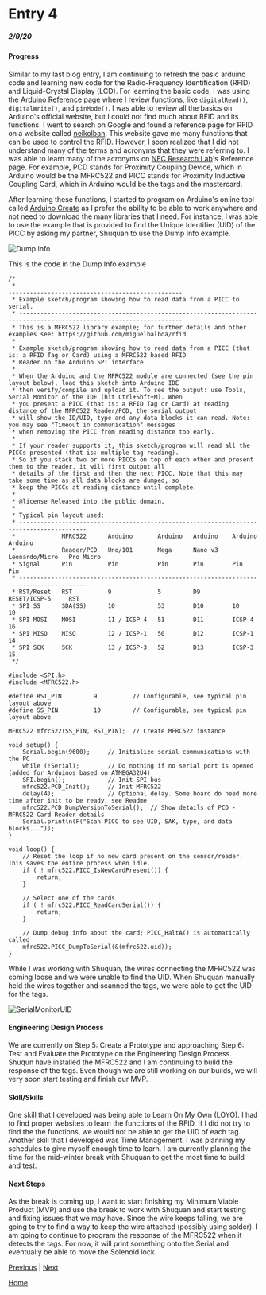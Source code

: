 # Entry 4
##### 2/9/20

#### Progress
Similar to my last blog entry, I am continuing to refresh the basic arduino code and learning new code for the Radio-Frequency Identification (RFID) and Liquid-Crystal Display (LCD). For learning the basic code, I was using the [Arduino Reference](https://www.arduino.cc/reference/en/) page where I review functions, like `digitalRead()`, `digitalWrite()`, and `pinMode()`. I was able to review all the basics on Arduino's official website, but I could not find much about RFID and its functions. I went to search on Google and found a reference page for RFID on a website called [neikolban](http://www.neilkolban.com/esp32/docs/cpp_utils/html/class_m_f_r_c522.html#a6f324d43c6fbbd0e260b171747186037). This website gave me many functions that can be used to control the RFID. However, I soon realized that I did not understand many of the terms and acronyms that they were referring to. I was able to learn many of the acronyms on [NFC Research Lab](https://www.nfc-research.at/index.php@id=40.html)'s Reference page. For example, PCD stands for Proximity Coupling Device, which in Arduino would be the MFRC522 and PICC stands for Proximity Inductive Coupling Card, which in Arduino would be the tags and the mastercard.

After learning these functions, I started to program on Arduino's online tool called [Arduino Create](https://create.arduino.cc/) as I prefer the ability to be able to work anywhere and not need to download the many libraries that I need. For instance, I was able to use the example that is provided to find the Unique Identifier (UID) of the PICC by asking my partner, Shuquan to use the Dump Info example.

![Dump Info](../picture/DumpInfo.png)

This is the code in the Dump Info example
```
/*
 * --------------------------------------------------------------------------------------------------------------------
 * Example sketch/program showing how to read data from a PICC to serial.
 * --------------------------------------------------------------------------------------------------------------------
 * This is a MFRC522 library example; for further details and other examples see: https://github.com/miguelbalboa/rfid
 *
 * Example sketch/program showing how to read data from a PICC (that is: a RFID Tag or Card) using a MFRC522 based RFID
 * Reader on the Arduino SPI interface.
 *
 * When the Arduino and the MFRC522 module are connected (see the pin layout below), load this sketch into Arduino IDE
 * then verify/compile and upload it. To see the output: use Tools, Serial Monitor of the IDE (hit Ctrl+Shft+M). When
 * you present a PICC (that is: a RFID Tag or Card) at reading distance of the MFRC522 Reader/PCD, the serial output
 * will show the ID/UID, type and any data blocks it can read. Note: you may see "Timeout in communication" messages
 * when removing the PICC from reading distance too early.
 *
 * If your reader supports it, this sketch/program will read all the PICCs presented (that is: multiple tag reading).
 * So if you stack two or more PICCs on top of each other and present them to the reader, it will first output all
 * details of the first and then the next PICC. Note that this may take some time as all data blocks are dumped, so
 * keep the PICCs at reading distance until complete.
 *
 * @license Released into the public domain.
 *
 * Typical pin layout used:
 * -----------------------------------------------------------------------------------------
 *             MFRC522      Arduino       Arduino   Arduino    Arduino          Arduino
 *             Reader/PCD   Uno/101       Mega      Nano v3    Leonardo/Micro   Pro Micro
 * Signal      Pin          Pin           Pin       Pin        Pin              Pin
 * -----------------------------------------------------------------------------------------
 * RST/Reset   RST          9             5         D9         RESET/ICSP-5     RST
 * SPI SS      SDA(SS)      10            53        D10        10               10
 * SPI MOSI    MOSI         11 / ICSP-4   51        D11        ICSP-4           16
 * SPI MISO    MISO         12 / ICSP-1   50        D12        ICSP-1           14
 * SPI SCK     SCK          13 / ICSP-3   52        D13        ICSP-3           15
 */

#include <SPI.h>
#include <MFRC522.h>

#define RST_PIN         9          // Configurable, see typical pin layout above
#define SS_PIN          10         // Configurable, see typical pin layout above

MFRC522 mfrc522(SS_PIN, RST_PIN);  // Create MFRC522 instance

void setup() {
	Serial.begin(9600);		// Initialize serial communications with the PC
	while (!Serial);		// Do nothing if no serial port is opened (added for Arduinos based on ATMEGA32U4)
	SPI.begin();			// Init SPI bus
	mfrc522.PCD_Init();		// Init MFRC522
	delay(4);				// Optional delay. Some board do need more time after init to be ready, see Readme
	mfrc522.PCD_DumpVersionToSerial();	// Show details of PCD - MFRC522 Card Reader details
	Serial.println(F("Scan PICC to see UID, SAK, type, and data blocks..."));
}

void loop() {
	// Reset the loop if no new card present on the sensor/reader. This saves the entire process when idle.
	if ( ! mfrc522.PICC_IsNewCardPresent()) {
		return;
	}

	// Select one of the cards
	if ( ! mfrc522.PICC_ReadCardSerial()) {
		return;
	}

	// Dump debug info about the card; PICC_HaltA() is automatically called
	mfrc522.PICC_DumpToSerial(&(mfrc522.uid));
}
```

While I was working with Shuquan, the wires connecting the MFRC522 was coming loose and we were unable to find the UID. When Shuquan manually held the wires together and scanned the tags, we were able to get the UID for the tags.

![SerialMonitorUID](../picture/SerialMonitorUID.png)

#### Engineering Design Process
We are currently on Step 5: Create a Prototype and approaching Step 6: Test and Evaluate the Prototype on the Engineering Design Process. Shuqun have installed the MFRC522 and I am continuing to build the response of the tags. Even though we are still working on our builds, we will very soon start testing and finish our MVP.

#### Skill/Skills
One skill that I developed was being able to Learn On My Own (LOYO). I had to find proper websites to learn the functions of the RFID. If I did not try to find the the functions, we would not be able to get the UID of each tag. Another skill that I developed was Time Management. I was planning my schedules to give myself enough time to learn. I am currently planning the time for the mid-winter break with Shuquan to get the most time to build and test.

#### Next Steps
As the break is coming up, I want to start finishing my Minimum Viable Product (MVP) and use the break to work with Shuquan and start testing and fixing  issues that we may have. Since the wire keeps falling, we are going to try to find a way to keep the wire attached (possibly using solder). I am going to continue to program the response of the MFRC522 when it detects the tags. For now, it will print something onto the Serial and eventually be able to move the Solenoid lock.

[Previous](entry03.md) | [Next](entry05.md)

[Home](../README.md)